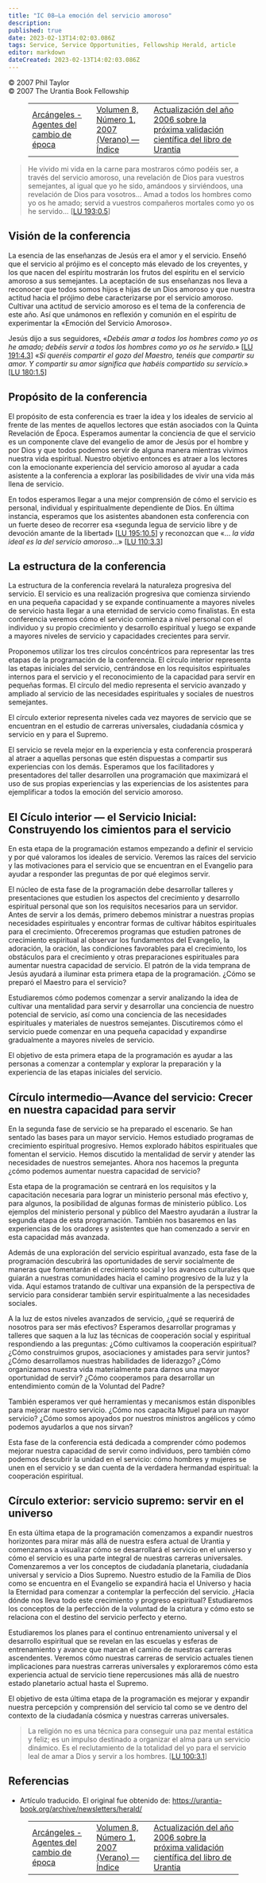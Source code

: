 ```yaml
---
title: "IC 08—La emoción del servicio amoroso"
description: 
published: true
date: 2023-02-13T14:02:03.086Z
tags: Service, Service Opportunities, Fellowship Herald, article
editor: markdown
dateCreated: 2023-02-13T14:02:03.086Z
---
```


<p class="v-card v-sheet theme--light grey lighten-3 px-2">© 2007 Phil Taylor<br>© 2007 The Urantia Book Fellowship</p>
<figure class="table chapter-navigator">
  <table>
    <tbody>
      <tr>
        <td>
        <a href="/es/article/Carolyn_Kendall/Archangels_Agents_of_Epochal_Change">
          <span class="mdi mdi-arrow-left-drop-circle"></span><span class="pl-2">Arcángeles - Agentes del cambio de época</span>
        </a>
        </td>
        <td>
        <a href="/es/index/articles_herald#volumen-8-número-1-2007-verano">
          <span class="mdi mdi-book-open-variant"></span><span class="pl-2">Volumen 8, Número 1, 2007 (Verano) — Índice</span>
        </a>
        </td>
        <td>
        <a href="/es/article/Philip_Calabrese/Update_The_Coming_Scientific_Validation">
          <span class="pr-2">Actualización del año 2006 sobre la próxima validación científica del libro de Urantia</span><span class="mdi mdi-arrow-right-drop-circle"></span>
        </a>
        </td>
      </tr>
    </tbody>
  </table>
</figure>


> He vivido mi vida en la carne para mostraros cómo podéis ser, a través del servicio amoroso, una revelación de Dios para vuestros semejantes, al igual que yo he sido, amándoos y sirviéndoos, una revelación de Dios para vosotros... Amad a todos los hombres como yo os he amado; servid a vuestros compañeros mortales como yo os he servido... <a id="a36_346"></a>[[LU 193:0.5](/es/The_Urantia_Book/193#p0_5)]

## Visión de la conferencia

La esencia de las enseñanzas de Jesús era el amor y el servicio. Enseñó que el servicio al prójimo es el concepto más elevado de los creyentes, y los que nacen del espíritu mostrarán los frutos del espíritu en el servicio amoroso a sus semejantes. La aceptación de sus enseñanzas nos lleva a reconocer que todos somos hijos e hijas de un Dios amoroso y que nuestra actitud hacia el prójimo debe caracterizarse por el servicio amoroso. Cultivar una actitud de servicio amoroso es el tema de la conferencia de este año. Así que unámonos en reflexión y comunión en el espíritu de experimentar la «Emoción del Servicio Amoroso».

Jesús dijo a sus seguidores, «_Debéis amar a todos los hombres como yo os he amado; debéis servir a todos los hombres como yo os he servido._» <a id="a42_143"></a>[[LU 191:4.3](/es/The_Urantia_Book/191#p4_3)] «_Si queréis compartir el gozo del Maestro, tenéis que compartir su amor. Y compartir su amor significa que habéis compartido su servicio._» <a id="a42_330"></a>[[LU 180:1.5](/es/The_Urantia_Book/180#p1_5)]

## Propósito de la conferencia

El propósito de esta conferencia es traer la idea y los ideales de servicio al frente de las mentes de aquellos lectores que están asociados con la Quinta Revelación de Época. Esperamos aumentar la conciencia de que el servicio es un componente clave del evangelio de amor de Jesús por el hombre y por Dios y que todos podemos servir de alguna manera mientras vivimos nuestra vida espiritual. Nuestro objetivo entonces es atraer a los lectores con la emocionante experiencia del servicio amoroso al ayudar a cada asistente a la conferencia a explorar las posibilidades de vivir una vida más llena de servicio.

En todos esperamos llegar a una mejor comprensión de cómo el servicio es personal, individual y espiritualmente dependiente de Dios. En última instancia, esperamos que los asistentes abandonen esta conferencia con un fuerte deseo de recorrer esa «segunda legua de servicio libre y de devoción amante de la libertad» <a id="a48_316"></a>[[LU 195:10.5](/es/The_Urantia_Book/195#p10_5)] y reconozcan que «... _la vida ideal es la del servicio amoroso_...» <a id="a48_433"></a>[[LU 110:3.3](/es/The_Urantia_Book/110#p3_3)]

## La estructura de la conferencia

La estructura de la conferencia revelará la naturaleza progresiva del servicio. El servicio es una realización progresiva que comienza sirviendo en una pequeña capacidad y se expande continuamente a mayores niveles de servicio hasta llegar a una eternidad de servicio como finalistas. En esta conferencia veremos cómo el servicio comienza a nivel personal con el individuo y su propio crecimiento y desarrollo espiritual y luego se expande a mayores niveles de servicio y capacidades crecientes para servir.

Proponemos utilizar los tres círculos concéntricos para representar las tres etapas de la programación de la conferencia. El círculo interior representa las etapas iniciales del servicio, centrándose en los requisitos espirituales internos para el servicio y el reconocimiento de la capacidad para servir en pequeñas formas. El círculo del medio representa el servicio avanzado y ampliado al servicio de las necesidades espirituales y sociales de nuestros semejantes.

El círculo exterior representa niveles cada vez mayores de servicio que se encuentran en el estudio de carreras universales, ciudadanía cósmica y servicio en y para el Supremo.

El servicio se revela mejor en la experiencia y esta conferencia prosperará al atraer a aquellas personas que estén dispuestas a compartir sus experiencias con los demás. Esperamos que los facilitadores y presentadores del taller desarrollen una programación que maximizará el uso de sus propias experiencias y las experiencias de los asistentes para ejemplificar a todos la emoción del servicio amoroso.

## El Cículo interior — el Servicio Inicial: Construyendo los cimientos para el servicio

En esta etapa de la programación estamos empezando a definir el servicio y por qué valoramos los ideales de servicio. Veremos las raíces del servicio y las motivaciones para el servicio que se encuentran en el Evangelio para ayudar a responder las preguntas de por qué elegimos servir.

El núcleo de esta fase de la programación debe desarrollar talleres y presentaciones que estudien los aspectos del crecimiento y desarrollo espiritual personal que son los requisitos necesarios para un servidor. Antes de servir a los demás, primero debemos ministrar a nuestras propias necesidades espirituales y encontrar formas de cultivar hábitos espirituales para el crecimiento. Ofreceremos programas que estudien patrones de crecimiento espiritual al observar los fundamentos del Evangelio, la adoración, la oración, las condiciones favorables para el crecimiento, los obstáculos para el crecimiento y otras preparaciones espirituales para aumentar nuestra capacidad de servicio. El patrón de la vida temprana de Jesús ayudará a iluminar esta primera etapa de la programación. ¿Cómo se preparó el Maestro para el servicio?

Estudiaremos cómo podemos comenzar a servir analizando la idea de cultivar una mentalidad para servir y desarrollar una conciencia de nuestro potencial de servicio, así como una conciencia de las necesidades espirituales y materiales de nuestros semejantes. Discutiremos cómo el servicio puede comenzar en una pequeña capacidad y expandirse gradualmente a mayores niveles de servicio.

El objetivo de esta primera etapa de la programación es ayudar a las personas a comenzar a contemplar y explorar la preparación y la experiencia de las etapas iniciales del servicio.

## Círculo intermedio—Avance del servicio: Crecer en nuestra capacidad para servir

En la segunda fase de servicio se ha preparado el escenario. Se han sentado las bases para un mayor servicio. Hemos estudiado programas de crecimiento espiritual progresivo. Hemos explorado hábitos espirituales que fomentan el servicio. Hemos discutido la mentalidad de servir y atender las necesidades de nuestros semejantes. Ahora nos hacemos la pregunta ¿cómo podemos aumentar nuestra capacidad de servicio?

Esta etapa de la programación se centrará en los requisitos y la capacitación necesaria para lograr un ministerio personal más efectivo y, para algunos, la posibilidad de algunas formas de ministerio público. Los ejemplos del ministerio personal y público del Maestro ayudarán a ilustrar la segunda etapa de esta programación. También nos basaremos en las experiencias de los oradores y asistentes que han comenzado a servir en esta capacidad más avanzada.

Además de una exploración del servicio espiritual avanzado, esta fase de la programación descubrirá las oportunidades de servir socialmente de maneras que fomentarán el crecimiento social y los avances culturales que guiarán a nuestras comunidades hacia el camino progresivo de la luz y la vida. Aquí estamos tratando de cultivar una expansión de la perspectiva de servicio para considerar también servir espiritualmente a las necesidades sociales.

A la luz de estos niveles avanzados de servicio, ¿qué se requerirá de nosotros para ser más efectivos? Esperamos desarrollar programas y talleres que saquen a la luz las técnicas de cooperación social y espiritual respondiendo a las preguntas: ¿Cómo cultivamos la cooperación espiritual? ¿Cómo construimos grupos, asociaciones y amistades para servir juntos? ¿Cómo desarrollamos nuestras habilidades de liderazgo? ¿Cómo organizamos nuestra vida materialmente para darnos una mayor oportunidad de servir? ¿Cómo cooperamos para desarrollar un entendimiento común de la Voluntad del Padre?

También esperamos ver qué herramientas y mecanismos están disponibles para mejorar nuestro servicio. ¿Cómo nos capacita Miguel para un mayor servicio? ¿Cómo somos apoyados por nuestros ministros angélicos y cómo podemos ayudarlos a que nos sirvan?

Esta fase de la conferencia está dedicada a comprender cómo podemos mejorar nuestra capacidad de servir como individuos, pero también cómo podemos descubrir la unidad en el servicio: cómo hombres y mujeres se unen en el servicio y se dan cuenta de la verdadera hermandad espiritual: la cooperación espiritual.

## Círculo exterior: servicio supremo: servir en el universo

En esta última etapa de la programación comenzamos a expandir nuestros horizontes para mirar más allá de nuestra esfera actual de Urantia y comenzamos a visualizar cómo se desarrollará el servicio en el universo y cómo el servicio es una parte integral de nuestras carreras universales. Comenzaremos a ver los conceptos de ciudadanía planetaria, ciudadanía universal y servicio a Dios Supremo. Nuestro estudio de la Familia de Dios como se encuentra en el Evangelio se expandirá hacia el Universo y hacia la Eternidad para comenzar a contemplar la perfección del servicio. ¿Hacia dónde nos lleva todo este crecimiento y progreso espiritual? Estudiaremos los conceptos de la perfección de la voluntad de la criatura y cómo esto se relaciona con el destino del servicio perfecto y eterno.

Estudiaremos los planes para el continuo entrenamiento universal y el desarrollo espiritual que se revelan en las escuelas y esferas de entrenamiento y avance que marcan el camino de nuestras carreras ascendentes. Veremos cómo nuestras carreras de servicio actuales tienen implicaciones para nuestras carreras universales y exploraremos cómo esta experiencia actual de servicio tiene repercusiones más allá de nuestro estado planetario actual hasta el Supremo.

El objetivo de esta última etapa de la programación es mejorar y expandir nuestra percepción y comprensión del servicio tal como se ve dentro del contexto de la ciudadanía cósmica y nuestras carreras universales.

> La religión no es una técnica para conseguir una paz mental estática y feliz; es un impulso destinado a organizar el alma para un servicio dinámico. Es el reclutamiento de la totalidad del yo para el servicio leal de amar a Dios y servir a los hombres. <a id="a92_255"></a>[[LU 100:3.1](/es/The_Urantia_Book/100#p3_1)]

## Referencias

- Artículo traducido. El original fue obtenido de: https://urantia-book.org/archive/newsletters/herald/

<figure class="table chapter-navigator">
  <table>
    <tbody>
      <tr>
        <td>
        <a href="/es/article/Carolyn_Kendall/Archangels_Agents_of_Epochal_Change">
          <span class="mdi mdi-arrow-left-drop-circle"></span><span class="pl-2">Arcángeles - Agentes del cambio de época</span>
        </a>
        </td>
        <td>
        <a href="/es/index/articles_herald#volumen-8-número-1-2007-verano">
          <span class="mdi mdi-book-open-variant"></span><span class="pl-2">Volumen 8, Número 1, 2007 (Verano) — Índice</span>
        </a>
        </td>
        <td>
        <a href="/es/article/Philip_Calabrese/Update_The_Coming_Scientific_Validation">
          <span class="pr-2">Actualización del año 2006 sobre la próxima validación científica del libro de Urantia</span><span class="mdi mdi-arrow-right-drop-circle"></span>
        </a>
        </td>
      </tr>
    </tbody>
  </table>
</figure>
